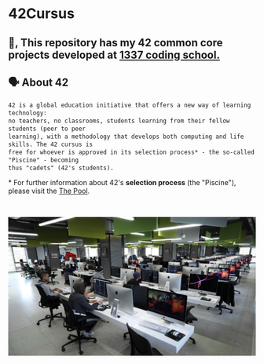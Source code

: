 # 42Cursus
## 👋, This repository has my 42 common core projects developed at <a href="https://1337.ma/">1337 coding school.</a>

## 🗣️ About 42

	42 is a global education initiative that offers a new way of learning technology:
	no teachers, no classrooms, students learning from their fellow students (peer to peer
	learning), with a methodology that develops both computing and life skills. The 42 cursus is
	free for whoever is approved in its selection process* - the so-called "Piscine" - becoming
	thus "cadets" (42's students).

\* For further information about 42's **selection process** (the "Piscine"), please visit the [The Pool](https://1337.ma/en/the-pool/).

<br>

![1337's cluster](Cluster.jpeg)


